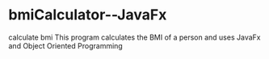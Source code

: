 # bmiCalculator--JavaFx
calculate bmi
This program calculates the BMI of a person and uses JavaFx and Object Oriented Programming
